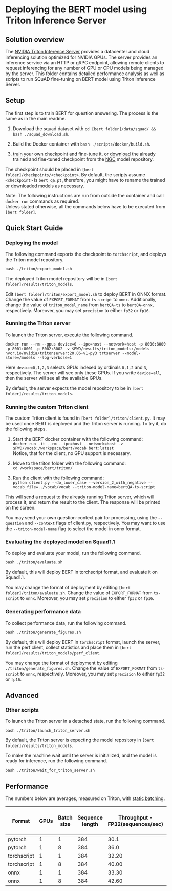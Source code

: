# Deploying the BERT model using Triton Inference Server

## Solution overview

The [NVIDIA Triton Inference Server](https://github.com/NVIDIA/trtis-inference-server) provides a datacenter and cloud inferencing solution optimized for NVIDIA GPUs. The server provides an inference service via an HTTP or gRPC endpoint, allowing remote clients to request inferencing for any number of GPU or CPU models being managed by the server. 
This folder contains detailed performance analysis as well as scripts to run SQuAD fine-tuning on BERT model using Triton Inference Server. 

## Setup

The first step is to train BERT for question answering. The process is the same as in the main readme. 

1. Download the squad dataset with `cd [bert folder]/data/squad/ && bash ./squad_download.sh`. 

2. Build the Docker container with `bash ./scripts/docker/build.sh`. 

3. [train](https://github.com/NVIDIA/DeepLearningExamples/tree/master/PyTorch/LanguageModeling/BERT#training-process) your own checkpoint and fine-tune it, or [download](https://ngc.nvidia.com/catalog/models/nvidia:bert_large_pyt_amp_ckpt_squad_qa1_1/files) the already trained and fine-tuned checkpoint from the [NGC](https://ngc.nvidia.com/catalog/models/nvidia:bert_large_pyt_amp_ckpt_squad_qa1_1/files) model repository. 

The checkpoint should be placed in `[bert folder]/checkpoints/<checkpoint>`. By default, the scripts assume `<checkpoint>` is `bert_qa.pt`, therefore, you might have to rename the trained or downloaded models as necessary. 

Note: The following instructions are run from outside the container and call `docker run` commands as required. \
Unless stated otherwise, all the commands below have to be executed from `[bert folder]`. 

## Quick Start Guide

### Deploying the model

The following command exports the checkpoint to `torchscript`, and deploys the Triton model repository. 

`bash ./triton/export_model.sh` 

The deployed Triton model repository will be in `[bert folder]/results/triton_models`. 

Edit `[bert folder]/triton/export_model.sh` to deploy BERT in ONNX format. 
Change the value of `EXPORT_FORMAT` from `ts-script` to `onnx`. Additionally, change the value of `triton_model_name` from `bertQA-ts` to `bertQA-onnx`, respectively. 
Moreover, you may set `precision` to either `fp32` or `fp16`. 

### Running the Triton server

To launch the Triton server, execute the following command. 

`docker run --rm --gpus device=0 --ipc=host --network=host -p 8000:8000 -p 8001:8001 -p 8002:8002 -v $PWD/results/triton_models:/models nvcr.io/nvidia/tritonserver:20.06-v1-py3 trtserver --model-store=/models --log-verbose=1`

Here `device=0,1,2,3` selects GPUs indexed by ordinals `0,1,2` and `3`, respectively. The server will see only these GPUs. If you write `device=all`, then the server will see all the available GPUs. 

By default, the server expects the model repository to be in `[bert folder]/results/triton_models`. 

### Running the custom Triton client

The custom Triton client is found in `[bert folder]/triton/client.py`. 
It may be used once BERT is deployed and the Triton server is running. To try it, do the following steps. 

1. Start the BERT docker container with the following command: \
`docker run -it --rm --ipc=host --network=host -v $PWD/vocab:/workspace/bert/vocab bert:latest` \
Notice, that for the client, no GPU support is necessary. 

2. Move to the triton folder with the following command: \
`cd /workspace/bert/triton/` 

3. Run the client with the following command: \
`python client.py --do_lower_case --version_2_with_negative --vocab_file=../vocab/vocab --triton-model-name=bertQA-ts-script` 

This will send a request to the already running Triton server, which will process it, and return the result to the client. The response will be printed on the screen. 

You may send your own question-context pair for processing, using the `--question` and `--context` flags of client.py, respectively. 
You may want to use the `--triton-model-name` flag to select the model in onnx format. 

### Evaluating the deployed model on Squad1.1

To deploy and evaluate your model, run the following command. 

`bash ./triton/evaluate.sh` 

By default, this will deploy BERT in torchscript format, and evaluate it on Squad1.1. 

You may change the format of deployment by editing `[bert folder]/triton/evaluate.sh`. 
Change the value of `EXPORT_FORMAT` from `ts-script` to `onnx`. Moreover, you may set `precision` to either `fp32` or `fp16`. 

### Generating performance data

To collect performance data, run the following command. 

`bash ./triton/generate_figures.sh` 

By default, this will deploy BERT in `torchscript` format, launch the server, run the perf client, collect statistics and place them in `[bert folder]/results/triton_models/perf_client`. 

You may change the format of deployment by editing `./triton/generate_figures.sh`. Change the value of `EXPORT_FORMAT` from `ts-script` to `onnx`, respectively. 
Moreover, you may set `precision` to either `fp32` or `fp16`. 

## Advanced

### Other scripts

To launch the Triton server in a detached state, run the following command. 

`bash ./triton/launch_triton_server.sh` 

By default, the Triton server is expecting the model repository in `[bert folder]/results/triton_models`. 

To make the machine wait until the server is initialized, and the model is ready for inference, run the following command. 

`bash ./triton/wait_for_triton_server.sh` 

## Performance

The numbers below are averages, measured on Triton, with [static batching](https://docs.nvidia.com/deeplearning/sdk/tensorrt-inference-server-guide/docs/model_configuration.html#scheduling-and-batching). 

| Format | GPUs | Batch size | Sequence length | Throughput - FP32(sequences/sec) | Throughput - mixed precision(sequences/sec) | Throughput speedup (mixed precision/FP32)  |
|--------|------|------------|-----------------|----------------------------------|---------------------------------------------|--------------------------------------------|
|pytorch      | 1 | 1 | 384 | 30.1 | 28.0  | 0.93x | 
|pytorch      | 1 | 8 | 384 | 36.0 | 116.8 | 3.24x | 
|torchscript  | 1 | 1 | 384 | 32.20 | 38.40 | 1.19x | 
|torchscript  | 1 | 8 | 384 | 40.00 | 134.40 | 3.36x | 
|onnx         | 1 | 1 | 384 | 33.30 | 92.00 | 2.76x | 
|onnx         | 1 | 8 | 384 | 42.60 | 165.30 | 3.88x | 

